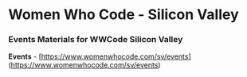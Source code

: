 # Women Who Code - Silicon Valley 

### Events Materials for WWCode Silicon Valley

**Events** - [https://www.womenwhocode.com/sv/events] (https://www.womenwhocode.com/sv/events)

